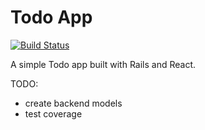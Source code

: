 Todo App
==

[![Build Status](https://travis-ci.org/golmansax/todo-app-with-chk.svg?branch=master)](https://travis-ci.org/golmansax/todo-app-with-chk)

A simple Todo app built with Rails and React.

TODO:
* create backend models
* test coverage
